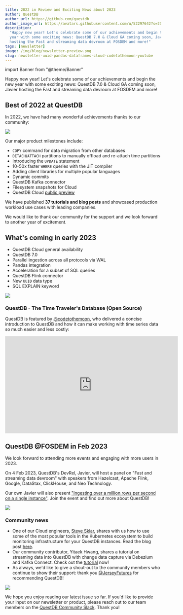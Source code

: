```yaml
---
title: 2022 in Review and Exciting News about 2023
author: QuestDB
author_url: https://github.com/questdb
author_image_url: https://avatars.githubusercontent.com/u/52297642?s=200&v=4
description:
  "Happy new year! Let's celebrate some of our achievements and begin the new
  year with some exciting news: QuestDB 7.0 & Cloud GA coming soon, Javier
  hosting the Fast and streaming data devroom at FOSDEM and more!"
tags: [newsletter]
image: /img/blog/newsletter-preview.png
slug: newsletter-uuid-pandas-dataframes-cloud-codetothemoon-youtube
---
```


import Banner from "@theme/Banner"

<Banner
  alt="Image of QuestDB logo"
  src="/img/blog/newsletter.png"
  width={692}
  height={200}
/>

Happy new year! Let's celebrate some of our achievements and begin the new year
with some exciting news: QuestDB 7.0 & Cloud GA coming soon, Javier hosting the
Fast and streaming data devroom at FOSDEM and more!
<!--truncate-->
## Best of 2022 at QuestDB

In 2022, we have had many wonderful achievements thanks to our community:

![](/img/blog/2023-01-05/2022-in-review.png)

Our major product milestones include:

- `COPY` command for data migration from other databases
- `DETACH`/`ATTACH` partitions to manually offload and re-attach time partitions
- Introducing the `UPDATE` statement
- 10-50x faster `WHERE` queries with the JIT compiler
- Adding client libraries for multiple popular languages
- Dynamic commits
- QuestDB Kafka connector
- Filesystem snapshots for Cloud
- QuestDB Cloud [public preview](cloud/)

We have published **37 tutorials and blog posts** and showcased production
workload use cases with leading companies.

We would like to thank our community for the support and we look forward to
another year of excitement.

## What's coming in early 2023

- QuestDB Cloud general availability
- QuestDB 7.0
- Parallel ingestion across all protocols via WAL
- Pandas integration
- Acceleration for a subset of SQL queries
- QuestDB Flink connector
- New `UUID` data type
- SQL EXPLAIN keyword

![](/img/blog/2023-01-05/happy-new-year.png)

### QuestDB - The Time Traveler's Database (Open Source)

QuestDB is featured by [@codetothemoon](https://www.youtube.com/@CodetotheMoon),
who delivered a concise introduction to QuestDB and how it can make working with
time series data so much easier and less costly:

<iframe
  width="560"
  height="315"
  src="https://www.youtube.com/embed/A8uMF64rbS8"
  title="YouTube video player"
  frameborder="0"
  allow="accelerometer; autoplay; clipboard-write; encrypted-media; gyroscope; picture-in-picture; web-share"
  allowfullscreen
></iframe>

## QuestDB @FOSDEM in Feb 2023

We look forward to attending more events and engaging with more users in 2023.

On 4 Feb 2023, QuestDB's DevRel, Javier, will host a panel on "Fast and
streaming data devroom" with speakers from Hazelcast, Apache Flink, Google,
DataStax, ClickHouse, and Neo Technology.

Our own Javier will also present
["Ingesting over a million rows per second on a single instance"](https://fosdem.org/2023/schedule/event/fast_data_a_million_rows_per_second_time_series_questdb/).
Join the event and find out more about QuestDB!

![](/img/blog/2023-01-05/questdb-and-fosdem.png)

### Community news

- One of our Cloud engineers, [Steve Sklar](https://github.com/sklarsa), shares
  with us how to use some of the most popular tools in the Kubernetes ecosystem
  to build monitoring infrastructure for your QuestDB instances. Read the blog
  post
  [here](/blog/2022/12/13/using-prometheus-loki-grafana-monitor-questdb-kubernetes/).
- Our community contributor, Yitaek Hwang, shares a tutorial on streaming data
  into QuestDB with change data capture via Debezium and Kafka Connect. Check
  out the
  [tutorial](blog/2023/01/03/change-data-capture-with-questdb-and-debezium/)
  now!
- As always, we'd like to give a shout-out to the community members who continue
  to show their support: thank you
  [@JerseyFutures](https://twitter.com/JerseyFutures) for recommending QuestDB!

![](/img/blog/2023-01-05/tweet.png)

We hope you enjoy reading our latest issue so far. If you'd like to provide your
input on our newsletter or product, please reach out to our team members on the
[QuestDB Community Slack](http://slack.questdb.io/). Thank you!

